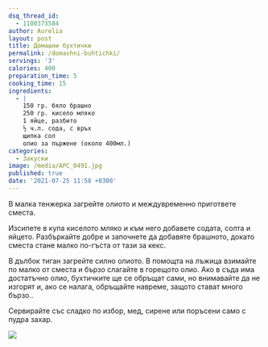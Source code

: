 ```yaml
---
dsq_thread_id:
  - 1100373584
author: Aurelia
layout: post
title: Домашни бухтички
permalink: /domashni-buhtichki/
servings: '3'
calories: 400
preparation_time: 5
cooking_time: 15
ingredients:
  - |
    150 гр. бяло брашно
    250 гр. кисело мляко
    1 яйце, разбито
    ½ ч.л. сода, с връх
    щипка сол
    олио за пържене (около 400мл.)
categories:
  - Закуски
image: /media/APC_0491.jpg
published: true
date: '2021-07-25 11:58 +0300'
---
```

В малка тенжерка загрейте олиото и междувременно пригответе сместа.

Изсипете в купа киселото мляко и към него добавете содата, солта и яйцето. Разбъркайте добре и започнете да добавяте брашното, докато сместа стане малко по-гъста от тази за кекс.
  
В дълбок тиган загрейте силно олиото. В помощта на лъжица взимайте по малко от сместа и бързо слагайте в горещото олио. Ако в съда има достатъчно олио, бухтичките ще се обръщат сами, но внимавайте да не изгорят и, ако се налага, обръщайте навреме, защото стават много бързо..
  
Сервирайте със сладко по избор, мед, сирене или поръсени само с пудра захар.

![]({{site.baseurl}}/media/APC_0484.jpg)
